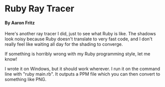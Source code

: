 # Ruby Ray Tracer

#### By Aaron Fritz

Here's another ray tracer I did, just to see what Ruby is like. The shadows look noisy because Ruby doesn't translate to very fast code, and I don't really feel like waiting all day for the shading to converge.

If something is horribly wrong with my Ruby programming style, let me know!

I wrote it on Windows, but it should work wherever. I run it on the command line with "ruby main.rb". It outputs a PPM file which you can then convert to something like PNG.
